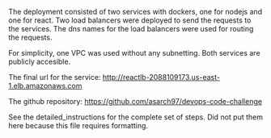 
The deployment consisted of two services with dockers, one for nodejs and one for react. Two load balancers
were deployed to send the requests to the services. The dns names for the load balancers were used for routing
the requests.

For simplicity, one VPC was used without any subnetting. Both services are publicly accesible.

The final url for the service:
http://reactlb-2088109173.us-east-1.elb.amazonaws.com

The github repository:
https://github.com/asarch97/devops-code-challenge

See the detailed_instructions for the complete set of steps. Did not put them here because this file requires formatting.

